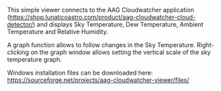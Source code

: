 This simple viewer connects to the AAG Cloudwatcher application (https://shop.lunaticoastro.com/product/aag-cloudwatcher-cloud-detector/) and displays Sky Temperature, Dew Temperature, Ambient Temperature and Relative Humidity.

A graph function allows to follow changes in the Sky Temperature. Right-clicking on the graph window allows setting the vertical scale of the sky temperature graph.

Windows installation files can be downloaded here: https://sourceforge.net/projects/aag-cloudwatcher-viewer/files/
